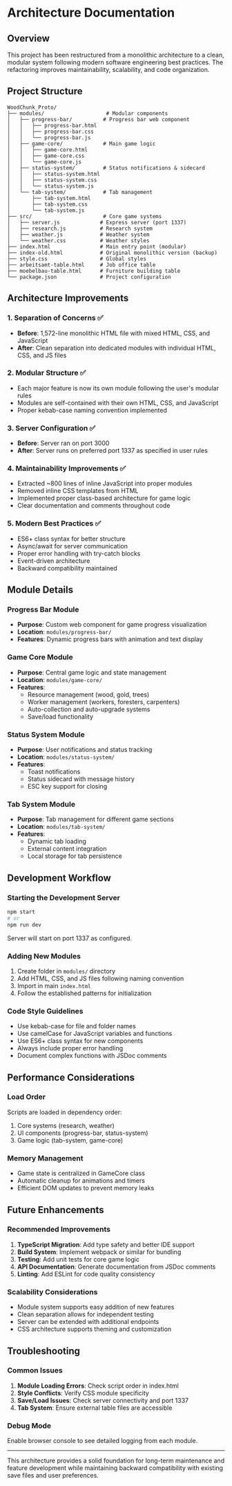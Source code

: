 # Architecture Documentation

## Overview

This project has been restructured from a monolithic architecture to a clean, modular system following modern software engineering best practices. The refactoring improves maintainability, scalability, and code organization.

## Project Structure

```
WoodChunk_Proto/
├── modules/                    # Modular components
│   ├── progress-bar/          # Progress bar web component
│   │   ├── progress-bar.html
│   │   ├── progress-bar.css
│   │   └── progress-bar.js
│   ├── game-core/             # Main game logic
│   │   ├── game-core.html
│   │   ├── game-core.css
│   │   └── game-core.js
│   ├── status-system/         # Status notifications & sidecard
│   │   ├── status-system.html
│   │   ├── status-system.css
│   │   └── status-system.js
│   └── tab-system/            # Tab management
│       ├── tab-system.html
│       ├── tab-system.css
│       └── tab-system.js
├── src/                       # Core game systems
│   ├── server.js             # Express server (port 1337)
│   ├── research.js           # Research system
│   ├── weather.js            # Weather system
│   └── weather.css           # Weather styles
├── index.html                # Main entry point (modular)
├── index-old.html            # Original monolithic version (backup)
├── style.css                 # Global styles
├── arbeitsamt-table.html     # Job office table
├── moebelbau-table.html      # Furniture building table
└── package.json              # Project configuration
```

## Architecture Improvements

### 1. Separation of Concerns ✅
- **Before**: 1,572-line monolithic HTML file with mixed HTML, CSS, and JavaScript
- **After**: Clean separation into dedicated modules with individual HTML, CSS, and JS files

### 2. Modular Structure ✅
- Each major feature is now its own module following the user's modular rules
- Modules are self-contained with their own HTML, CSS, and JavaScript
- Proper kebab-case naming convention implemented

### 3. Server Configuration ✅
- **Before**: Server ran on port 3000
- **After**: Server runs on preferred port 1337 as specified in user rules

### 4. Maintainability Improvements ✅
- Extracted ~800 lines of inline JavaScript into proper modules
- Removed inline CSS templates from HTML
- Implemented proper class-based architecture for game logic
- Clear documentation and comments throughout code

### 5. Modern Best Practices ✅
- ES6+ class syntax for better structure
- Async/await for server communication
- Proper error handling with try-catch blocks
- Event-driven architecture
- Backward compatibility maintained

## Module Details

### Progress Bar Module
- **Purpose**: Custom web component for game progress visualization
- **Location**: `modules/progress-bar/`
- **Features**: Dynamic progress bars with animation and text display

### Game Core Module
- **Purpose**: Central game logic and state management
- **Location**: `modules/game-core/`
- **Features**: 
  - Resource management (wood, gold, trees)
  - Worker management (workers, foresters, carpenters)
  - Auto-collection and auto-upgrade systems
  - Save/load functionality

### Status System Module
- **Purpose**: User notifications and status tracking
- **Location**: `modules/status-system/`
- **Features**:
  - Toast notifications
  - Status sidecard with message history
  - ESC key support for closing

### Tab System Module
- **Purpose**: Tab management for different game sections
- **Location**: `modules/tab-system/`
- **Features**:
  - Dynamic tab loading
  - External content integration
  - Local storage for tab persistence

## Development Workflow

### Starting the Development Server
```bash
npm start
# or
npm run dev
```
Server will start on port 1337 as configured.

### Adding New Modules
1. Create folder in `modules/` directory
2. Add HTML, CSS, and JS files following naming convention
3. Import in main `index.html`
4. Follow the established patterns for initialization

### Code Style Guidelines
- Use kebab-case for file and folder names
- Use camelCase for JavaScript variables and functions
- Use ES6+ class syntax for new components
- Always include proper error handling
- Document complex functions with JSDoc comments

## Performance Considerations

### Load Order
Scripts are loaded in dependency order:
1. Core systems (research, weather)
2. UI components (progress-bar, status-system)
3. Game logic (tab-system, game-core)

### Memory Management
- Game state is centralized in GameCore class
- Automatic cleanup for animations and timers
- Efficient DOM updates to prevent memory leaks

## Future Enhancements

### Recommended Improvements
1. **TypeScript Migration**: Add type safety and better IDE support
2. **Build System**: Implement webpack or similar for bundling
3. **Testing**: Add unit tests for core game logic
4. **API Documentation**: Generate documentation from JSDoc comments
5. **Linting**: Add ESLint for code quality consistency

### Scalability Considerations
- Module system supports easy addition of new features
- Clean separation allows for independent testing
- Server can be extended with additional endpoints
- CSS architecture supports theming and customization

## Troubleshooting

### Common Issues
1. **Module Loading Errors**: Check script order in index.html
2. **Style Conflicts**: Verify CSS module specificity
3. **Save/Load Issues**: Check server connectivity and port 1337
4. **Tab System**: Ensure external table files are accessible

### Debug Mode
Enable browser console to see detailed logging from each module.

---

This architecture provides a solid foundation for long-term maintenance and feature development while maintaining backward compatibility with existing save files and user preferences.